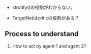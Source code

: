 

- strutify()の役割がわからない。

- TargetNetはcriticの役割がある？


Process to understand
---

1. How to act by agent 1 and agent 2?
